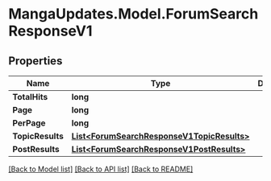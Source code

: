 # MangaUpdates.Model.ForumSearchResponseV1

## Properties

Name | Type | Description | Notes
------------ | ------------- | ------------- | -------------
**TotalHits** | **long** |  | [optional] 
**Page** | **long** |  | [optional] 
**PerPage** | **long** |  | [optional] 
**TopicResults** | [**List&lt;ForumSearchResponseV1TopicResults&gt;**](ForumSearchResponseV1TopicResults.md) |  | [optional] 
**PostResults** | [**List&lt;ForumSearchResponseV1PostResults&gt;**](ForumSearchResponseV1PostResults.md) |  | [optional] 

[[Back to Model list]](../README.md#documentation-for-models) [[Back to API list]](../README.md#documentation-for-api-endpoints) [[Back to README]](../README.md)

